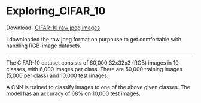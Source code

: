 # Exploring_CIFAR_10

Download- [CIFAR-10 raw jpeg images](https://github.com/YoongiKim/CIFAR-10-images)

I downloaded the raw jpeg format on purpouse to get comfortable with handling RGB-image datasets.
***

The CIFAR-10 dataset consists of 60,000 32x32x3 (RGB) images in 10 classes, with 6,000 images per class. There are 50,000 training images (5,000 per class) and 10,000 test images.

A CNN is trained to classify images to one of the above given classes.
The model has an accuracy of 68% on 10,000 test images.
